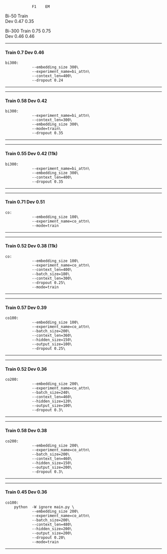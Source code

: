                 F1    EM
Bi-50   Train  
        Dev    0.47  0.35

Bi-300  Train  0.75  0.75  
        Dev    0.46  0.46

---------------------------------
#### Train 0.7 Dev 0.46
```
bi300:
			--embedding_size 300\
			--experiment_name=bi_attn\
			--context_len=400\
			--dropout 0.24
```
---------------------------------

---------------------------------
#### Train 0.58 Dev 0.42
```
bi300:
			--experiment_name=bi_attn\
			--context_len=300\
			--embedding_size 300\
			--mode=train\
			--dropout 0.35
```
---------------------------------

---------------------------------
#### Train 0.55 Dev 0.42 (11k)
```
bi300:
			--experiment_name=bi_attn\
			--embedding_size 300\
			--context_len=400\
			--dropout 0.35
```
---------------------------------

---------------------------------
#### Train 0.71 Dev 0.51
```
co:
			--embedding_size 100\
			--experiment_name=co_attn\
			--mode=train
```
---------------------------------

---------------------------------
#### Train 0.52 Dev 0.38 (11k)
```
co:
			--embedding_size 100\
			--experiment_name=co_attn\
			--context_len=400\
			--batch_size=180\
			--context_len=300\
			--dropout 0.25\
			--mode=train
```
---------------------------------


---------------------------------
#### Train 0.57 Dev 0.39 
```
co100:
			--embedding_size 100\
			--experiment_name=co_attn\
			--batch_size=200\
			--context_len=360\
			--hidden_size=150\
			--output_size=100\
			--dropout 0.25\
```
---------------------------------


---------------------------------
#### Train 0.52 Dev 0.36 
```
co200:
			--embedding_size 200\
			--experiment_name=co_attn\
			--batch_size=240\
			--context_len=460\
			--hidden_size=120\
			--output_size=100\
			--dropout 0.3\
```
---------------------------------


---------------------------------
#### Train 0.58 Dev 0.38 
```
co200:
			--embedding_size 200\
			--experiment_name=co_attn\
			--batch_size=200\
			--context_len=460\
			--hidden_size=150\
			--output_size=200\
			--dropout 0.3\
```
---------------------------------

---------------------------------
#### Train 0.45 Dev 0.36 
```
co100:
	python  -W ignore main.py \
			--embedding_size 200\
			--experiment_name=co_attn\
			--batch_size=200\
			--context_len=480\
			--hidden_size=200\
			--output_size=200\
			--dropout 0.20\
			--mode=train
```
---------------------------------
